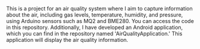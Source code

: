 This is a project for an air quality system where I aim to capture information about the air, including gas levels, temperature, humidity, and pressure, using Arduino sensors such as MQ2 and BME280. You can access the code in this repository. Additionally, I have developed an Android application, which you can find in the repository named 'AirQualityApplication.' This application will display the air quality information.
